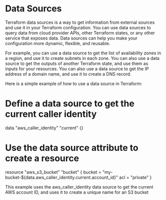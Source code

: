 # Data Sources

Terraform data sources is a way to get information from external sources and use it in your Terraform configuration. You can use data sources to query data from cloud provider APIs, other Terraform states, or any other service that exposes data. Data sources can help you make your configuration more dynamic, flexible, and reusable.

For example, you can use a data source to get the list of availability zones in a region, and use it to create subnets in each zone. You can also use a data source to get the outputs of another Terraform state, and use them as inputs for your resources. You can also use a data source to get the IP address of a domain name, and use it to create a DNS record.

Here is a simple example of how to use a data source in Terraform:

# Define a data source to get the current caller identity

data "aws_caller_identity" "current" {}

# Use the data source attribute to create a resource
resource "aws_s3_bucket" "bucket" {
bucket = "my-bucket-${data.aws_caller_identity.current.account_id}"
acl    = "private"
}

This example uses the aws_caller_identity data source to get the current AWS account ID, and uses it to create a unique name for an S3 bucket